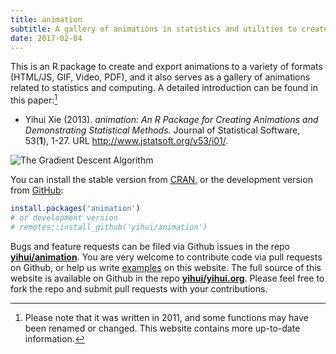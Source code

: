 ```yaml
---
title: animation
subtitle: A gallery of animations in statistics and utilities to create animations
date: 2017-02-04
---
```


This is an R package to create and export animations to a variety of formats
(HTML/JS, GIF, Video, PDF), and it also serves as a gallery of animations
related to statistics and computing. A detailed introduction can be found in
this paper:[^1]

[^1]: Please note that it was written in 2011, and some functions may have been
    renamed or changed. This website contains more up-to-date information.

-   Yihui Xie (2013). *animation: An R Package for Creating Animations and
    Demonstrating Statistical Methods.* Journal of Statistical Software,
    53(**1**), 1-27. URL <http://www.jstatsoft.org/v53/i01/>.

![The Gradient Descent Algorithm](https://assets.yihui.org/figures/animation/example/grad-desc/demo-a.gif)

You can install the stable version from
[CRAN](https://cran.rstudio.com/package=animation), or the development version
from [GitHub](https://github.com/yihui/animation):

``` r
install.packages('animation')
# or development version
# remotes::install_github('yihui/animation')
```

Bugs and feature requests can be filed via Github issues in the repo
[**yihui/animation**](https://github.com/yihui/animation/issues). You are very
welcome to contribute code via pull requests on Github, or help us write
[examples](/animation/examples/) on this website. The full source of this
website is available on Github in the repo
[**yihui/yihui.org**](https://github.com/yihui/yihui.org). Please feel free to
fork the repo and submit pull requests with your contributions.

